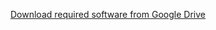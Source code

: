 [Download required software from Google Drive](https://drive.google.com/drive/folders/1C2FBbk2qDYi_Ew2ZmYecUvVEo2gF8-sZ?usp=sharing)
